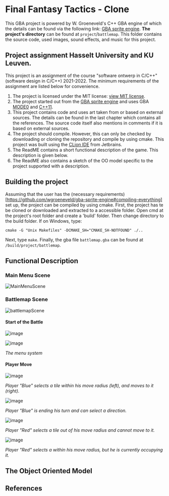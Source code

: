 # Final Fantasy Tactics - Clone
This GBA project is powered by W. Groeneveld's C++ GBA engine of which the details can be found via the following link: [GBA sprite engine](https://github.com/wgroeneveld/gba-sprite-engine). **The project's directory** can be found at `project`/`battlemap`. This folder contains the source code, used images, sound effects, and music for this project.

## Project assignment Hasselt University and KU Leuven.
This project is an assignment of the course "software ontwerp in C/C++" (software design in C/C++) 2021-2022. The minimum requirements of the assignment are listed below for convenience.

1. The project is licensed under the MIT license: [view MIT license](https://github.com/i5cP7i/gba-sprite-engine/blob/master/LICENSE).
2. The project started out from the [GBA sprite engine](https://github.com/i5cP7i/gba-sprite-engine) and uses GBA [MODE0](https://github.com/i5cP7i/gba-sprite-engine/blob/624c893aba7d43eb0c8a02df0d82c4ae5601b6cc/engine/src/gba_engine.cpp#L109) and [C++11](https://github.com/i5cP7i/gba-sprite-engine/blob/624c893aba7d43eb0c8a02df0d82c4ae5601b6cc/CMakeLists.txt#L17).
3. This project contains code and uses art taken from or based on external sources. The details can be found in the last chapter which contains all the references. The source code itself also mentions in comments if it is based on external sources.
4. The project should compile. However, this can only be checked by downloading or cloning the repository and compile by using cmake. This project was built using the [CLion IDE](https://www.jetbrains.com/clion/) from Jetbrains. 
5. The ReadME contains a short functional description of the game. This description is given below.
6. The ReadME also contains a sketch of the OO model specific to the project supported with a description.

## Building the project
Assuming that the user has the (necessary requirements)[https://github.com/wgroeneveld/gba-sprite-engine#compiling-everything] set up, the project can be compiled by using cmake. First, the project has te be cloned or downloaded and extracted to a accessible folder. Open cmd at the project's root folder and create a 'build' folder. Then change directory to the build folder. If on Windows, type:
```
cmake -G "Unix Makefiles" -DCMAKE_SH="CMAKE_SH-NOTFOUND" ./..
```
Next, type `make`. Finally, the gba file `battlemap.gba` can be found at `/build/project/battlemap`.

## Functional Description

### Main Menu Scene
![MainMenuScene](https://user-images.githubusercontent.com/48355782/151185305-941d5fbc-add6-4130-8131-13c649384e61.gif)

### Battlemap Scene
![battlemapScene](https://user-images.githubusercontent.com/48355782/151186224-2c791616-813c-4523-bbd4-8bea28aa2c0d.png)

#### Start of the Battle
![image](https://user-images.githubusercontent.com/48355782/151186751-c9f166b3-9756-4b03-b341-08edaa047d09.png)

![image](https://user-images.githubusercontent.com/48355782/151192125-2978cd34-34c1-47a7-ad2a-882fa1e1bda8.png)
<p><em>The menu system</em></p>

#### Player Move
![image](https://user-images.githubusercontent.com/48355782/151189692-63f98f64-4caf-41f4-9558-63709706b181.png)
<p><em>Player "Blue" selects a tile within his move radius (left), and moves to it (right).</em></p>

![image](https://user-images.githubusercontent.com/48355782/151192564-055b5d02-d9d7-4214-95df-1ba18963342c.png)
<p><em>Player "Blue" is ending his turn and can select a direction.</em></p>

![image](https://user-images.githubusercontent.com/48355782/151190288-cafa88ec-8247-4c60-bf6b-682bc17d9257.png)
<p><em>Player "Red" selects a tile out of his move radius and cannot move to it.</em></p>

![image](https://user-images.githubusercontent.com/48355782/151191140-a69ad339-548b-4dc4-a5a0-a20cc58568f9.png)
<p><em>Player "Red" selects a within his move radius, but he is currently occupying it.</em></p>

## The Object Oriented Model 


## References



